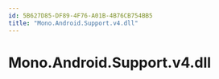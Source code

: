 ```yaml
---
id: 5B627D85-DF89-4F76-A01B-4B76CB754BB5
title: "Mono.Android.Support.v4.dll"
---
```


# Mono.Android.Support.v4.dll
